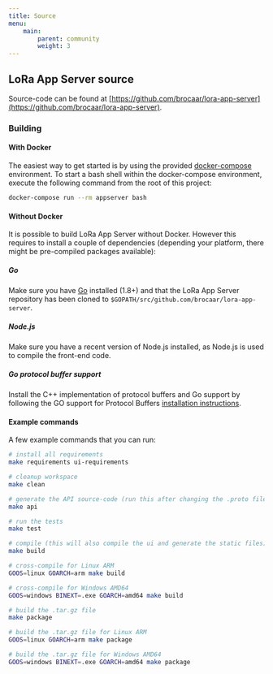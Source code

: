 ```yaml
---
title: Source
menu:
    main:
        parent: community
        weight: 3
---
```


## LoRa App Server source

Source-code can be found at [https://github.com/brocaar/lora-app-server](https://github.com/brocaar/lora-app-server).

### Building

#### With Docker

The easiest way to get started is by using the provided 
[docker-compose](https://docs.docker.com/compose/) environment. To start a bash
shell within the docker-compose environment, execute the following command from
the root of this project:

```bash
docker-compose run --rm appserver bash
```

#### Without Docker

It is possible to build LoRa App Server without Docker. However this requires
to install a couple of dependencies (depending your platform, there might be
pre-compiled packages available):

##### Go

Make sure you have [Go](https://golang.org/) installed (1.8+) and that the LoRa
App Server repository has been cloned to 
`$GOPATH/src/github.com/brocaar/lora-app-server`.

##### Node.js

Make sure you have a recent version of Node.js installed, as Node.js is used
to compile the front-end code.

##### Go protocol buffer support

Install the C++ implementation of protocol buffers and Go support by following
the GO support for Protocol Buffers [installation instructions](https://github.com/golang/protobuf).

#### Example commands

A few example commands that you can run:

```bash
# install all requirements
make requirements ui-requirements

# cleanup workspace
make clean

# generate the API source-code (run this after changing the .proto files)
make api

# run the tests
make test

# compile (this will also compile the ui and generate the static files)
make build

# cross-compile for Linux ARM
GOOS=linux GOARCH=arm make build

# cross-compile for Windows AMD64
GOOS=windows BINEXT=.exe GOARCH=amd64 make build

# build the .tar.gz file
make package

# build the .tar.gz file for Linux ARM
GOOS=linux GOARCH=arm make package

# build the .tar.gz file for Windows AMD64
GOOS=windows BINEXT=.exe GOARCH=amd64 make package
```
